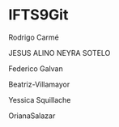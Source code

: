 # IFTS9Git

Rodrigo Carmé

JESUS ALINO NEYRA SOTELO

Federico Galvan

Beatriz-Villamayor

Yessica Squillache

OrianaSalazar